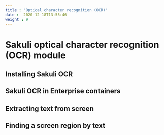 ```yaml
---
title : "Optical character recognition (OCR)"
date :  2020-12-18T13:55:46
weight : 9
---
```


# Sakuli optical character recognition (OCR) module

## Installing Sakuli OCR

## Sakuli OCR in Enterprise containers 

## Extracting text from screen

## Finding a screen region by text
